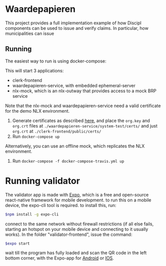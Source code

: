 # Waardepapieren

This project provides a full implementation example of how Discipl components can be used to issue and
verify claims. In particular, how municipalities can issue

## Running

The easiest way to run is using docker-compose:

This will start 3 applications:

- clerk-frontend
- waardepapieren-service, with embedded ephemeral-server
- nlx-mock, which is an nlx-outway that provides access to a mock BRP service

Note that the nlx-mock and waardepapieren-service need a valid certificate for the demo NLX environment.

1. Generate certificates as described [here](https://docs.nlx.io/get-started/create-certificates/), and place the `org.key` and `org.crt` files at `./waardepapieren-service/system-test/certs/` and just `org.crt` at `./clerk-frontend/public/certs/`
2. Run `docker-compose up`

Alternatively, you can use an offline mock, which replicates the NLX environment.

1. Run `docker-compose -f docker-compose-travis.yml up`

# Running validator
The validator app is made with [Expo](https://expo.io/), which is a free and open-source react-native framework for mobile development. to run this on a mobile device, the expo-cli tool is required. to install this, run:
```bash
$npm install -g expo-cli
```
connect to the same network without firewall restrictions (if all else fails, starting an hotspot on your mobile device and connecting to it usually works). In the folder "validator-frontend", issue the command:
```bash
$expo start
```
wait till the program has fully loaded and scan the QR code in the left bottom corner, with the Expo-app for [Android](https://play.google.com/store/apps/details?id=host.exp.exponent) or [IOS](https://itunes.apple.com/us/app/expo-client/).
